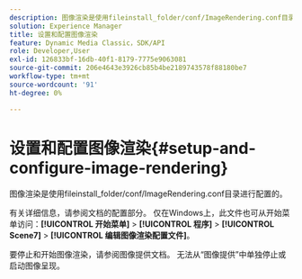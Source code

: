 ```yaml
---
description: 图像渲染是使用fileinstall_folder/conf/ImageRendering.conf目录进行配置的。
solution: Experience Manager
title: 设置和配置图像渲染
feature: Dynamic Media Classic，SDK/API
role: Developer,User
exl-id: 126833bf-16db-40f1-8179-7775e9063081
source-git-commit: 206e4643e3926cb85b4be2189743578f88180be7
workflow-type: tm+mt
source-wordcount: '91'
ht-degree: 0%

---
```


# 设置和配置图像渲染{#setup-and-configure-image-rendering}

图像渲染是使用fileinstall_folder/conf/ImageRendering.conf目录进行配置的。

有关详细信息，请参阅文档的配置部分。 仅在Windows上，此文件也可从开始菜单访问：**[!UICONTROL 开始菜单]** > **[!UICONTROL 程序]** > **[!UICONTROL Scene7]** > **[!UICONTROL 编辑图像渲染配置文件]**。

要停止和开始图像渲染，请参阅图像提供文档。 无法从“图像提供”中单独停止或启动图像呈现。
